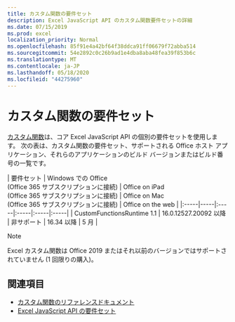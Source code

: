 ```yaml
---
title: カスタム関数の要件セット
description: Excel JavaScript API のカスタム関数要件セットの詳細
ms.date: 07/15/2019
ms.prod: excel
localization_priority: Normal
ms.openlocfilehash: 85f91e4a42bf64f38ddca91ff06679f72abba514
ms.sourcegitcommit: 54e2892c0c26b9ad1e4dba8aba48fea39f853b6c
ms.translationtype: MT
ms.contentlocale: ja-JP
ms.lasthandoff: 05/18/2020
ms.locfileid: "44275960"
---
```

# <a name="custom-functions-requirement-sets"></a>カスタム関数の要件セット

[カスタム関数](./custom-functions-overview.md)は、コア Excel JavaScript API の個別の要件セットを使用します。 次の表は、カスタム関数の要件セット、サポートされる Office ホスト アプリケーション、それらのアプリケーションのビルド バージョンまたはビルド番号の一覧です。

|  要件セット  |  Windows での Office<br>(Office 365 サブスクリプションに接続)  |  Office on iPad<br>(Office 365 サブスクリプションに接続)  |  Office on Mac<br>(Office 365 サブスクリプションに接続)  | Office on the web |
|:-----|-----|:-----|:-----|:-----|:-----|
| CustomFunctionsRuntime 1.1 | 16.0.12527.20092 以降 | 非サポート | 16.34 以降 | 5 月 |

> [!NOTE]
> Excel カスタム関数は Office 2019 またはそれ以前のバージョンではサポートされていません (1 回限りの購入)。

## <a name="see-also"></a>関連項目

- [カスタム関数のリファレンスドキュメント](/javascript/api/custom-functions-runtime)
- [Excel JavaScript API の要件セット](../reference/requirement-sets/excel-api-requirement-sets.md)
